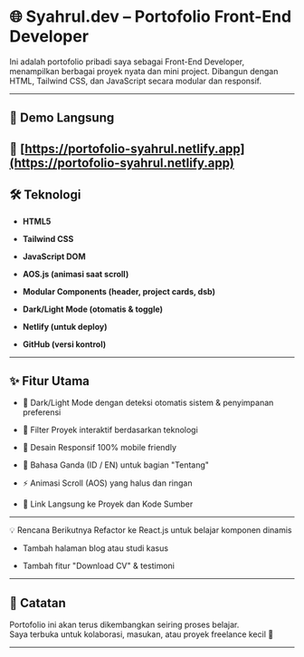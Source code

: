 # 🌐 Syahrul.dev – Portofolio Front-End Developer

Ini adalah portofolio pribadi saya sebagai Front-End Developer, menampilkan berbagai proyek nyata dan mini project. Dibangun dengan HTML, Tailwind CSS, dan JavaScript secara modular dan responsif.

---

## 🚀 Demo Langsung

## 🔗 [https://portofolio-syahrul.netlify.app](https://portofolio-syahrul.netlify.app)

## 🛠️ Teknologi

- **HTML5**

- **Tailwind CSS**

- **JavaScript DOM**

- **AOS.js (animasi saat scroll)**

- **Modular Components (header, project cards, dsb)**

- **Dark/Light Mode (otomatis & toggle)**

- **Netlify (untuk deploy)**

- **GitHub (versi kontrol)**

---

## ✨ Fitur Utama

- 🎨 Dark/Light Mode dengan deteksi otomatis sistem & penyimpanan preferensi

- 🎯 Filter Proyek interaktif berdasarkan teknologi

- 📱 Desain Responsif 100% mobile friendly

- 🧠 Bahasa Ganda (ID / EN) untuk bagian "Tentang"

- ⚡ Animasi Scroll (AOS) yang halus dan ringan

- 🔗 Link Langsung ke Proyek dan Kode Sumber

---

💡 Rencana Berikutnya
Refactor ke React.js untuk belajar komponen dinamis

- Tambah halaman blog atau studi kasus

- Tambah fitur "Download CV" & testimoni

---

## 🙌 Catatan

Portofolio ini akan terus dikembangkan seiring proses belajar.  
Saya terbuka untuk kolaborasi, masukan, atau proyek freelance kecil 💼

---

